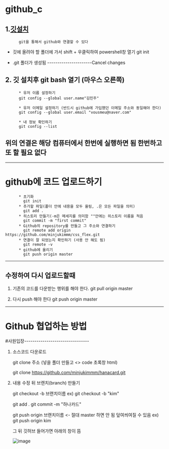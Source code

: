 # github_c

## 1.[깃설치](https://git-scm.com/download/win)
          git을 통해서 github와 연결할 수 있다


- 깃에 올려야 할 폴더에 가서 shift + 우클릭하여 powershell창 열기
                     git init 
      
      
- .git 폴더가 생성됨
----------------------Cancel changes

## 2. 깃 설치후 git bash 열기 (마우스 오른쪽)

          * 유저 이름 설정하기
          git config --global user.name"김민주"

          * 유저 이메일 설정하기 (반드시 github에 가입했던 이메일 주소와 동일해야 한다) 
          git config --global user.email "vousmeu@naver.com"
          
          * 내 정보 확인하기
          git config --list
          
## 위의 연결은 해당 컴퓨터에서 한번에 실행하면 됨 한번하고 또 할 필요 없다
--------------------------------------------------------------

# github에 코드 업로드하기
          * 초기화
            git init
          * 추가할 파일(폴더 안에 내용을 모두 올림, .은 모든 파일을 의미)
            git add .
          * 히스토리 만들기(-m은 메세지를 의미함 ""안에는 히스토리 이름을 적음
            git commit -m "first commit"
          * Github의 repository를 만들고 그 주소와 연결하기
            git remote add origin https://github.com/minjukimmm/css_flex.git
          * 연결이 잘 되었는지 확인하기 (사용 안 해도 됨)
            git remote -v
          * github에 올리기
            git push origin master
            
-----------------------------------
            
## 수정하여 다시 업로드할때

1. 기존의 코드를 다운받는 행위를 해야 한다.
          git pull origin master
          
2. 다시 push 해야 한다
          git push origin master
          
-----------------------------------

# Github 협업하는 방법

#사원입장--------------------------------

1. 소스코드 다운로드 

   git clone 주소 (넣을 폴더 만들고 <> code 초록창 html)
   
   git clone https://github.com/minjukimmm/hanacard.git
   
   
2. 내용 수정 뒤 브랜치(branch) 만들기


   git checkout -b 브랜치이름
  ex) git checkout -b "kim"
   
   git add .
   git commit -m "하나카드"
   
   git push origin 브랜치이름 <- 절대 master 하면 안 됨 덮여씌여질 수 있음
   ex) git push origin kim
   
   그 뒤 깃허브 들어가면 아래의 창이 뜸
   
   ![image](https://github.com/minjukimmm/github_c/assets/129017089/66b41dcb-7531-485d-abb5-24d7981bf13a)

          
          
      
